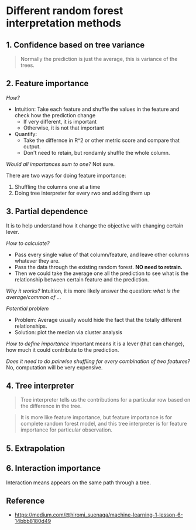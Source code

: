 # Different random forest interpretation methods

## 1. Confidence based on tree variance
> Normally the prediction is just the average, this is variance of the trees.

## 2. Feature importance
*How?*
- Intuition: Take each feature and shuffle the values in the feature and check how the prediction change
  - If very different, it is important
  - Otherwise, it is not that important
- Quantify:
  - Take the differnce in R^2 or other metric score and compare that output.
  - Don't need to retain, but rondamly shuffle the whole column.

*Would all importances sum to one?*
Not sure.

There are two ways for doing feature importance:
1. Shuffling the columns one at a time
2. Doing tree interpreter for every rwo and adding them up

## 3. Partial dependence

It is to help understand how it change the objective with changing certain lever.

*How to calculate?*
- Pass every single value of that column/feature, and leave other columns whatever they are.
- Pass the data through the existing random forest. **NO need to retrain.**
- Then we could take the average one all the prediction to see what is the relationship between certain feature and the prediction.

*Why it works?*
Intuition, it is more likely answer the question: *what is the average/common of ...*

*Potential problem*
- Problem: Average usually would hide the fact that the totally different relationships.
- Solution: plot the median via cluster analysis

*How to define importance*
Important means it is a lever (that can change), how much it could contribute to the prediction.

*Does it need to do pairwise shuffling for every combination of two features?*
No, computation will be very expensive.

## 4. Tree interpreter
> Tree interpreter tells us the contributions for a particular row based on the difference in the tree. 

> It is more like feature importance, but feature importance is for complete random forest model, and this tree interpreter is for feature importance for particular observation. 

## 5. Extrapolation

## 6. Interaction importance
Interaction means appears on the same path through a tree.

## Reference
- https://medium.com/@hiromi_suenaga/machine-learning-1-lesson-6-14bbb8180d49